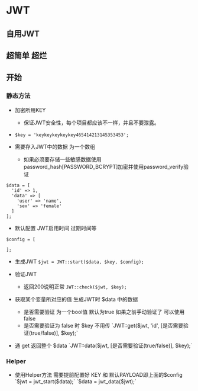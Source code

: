 # JWT

## 自用JWT

## 超简单 超烂

## 开始

### 静态方法

* 加密所用KEY
  * 保证JWT安全性，每个项目都应该不一样，并且不要泄露。
  
* `$key = 'keykeykeykeykey465414213145353453';`

* 需要存入JWT中的数据 为一个数组
  * 如果必须要存储一些敏感数据使用password_hash[PASSWORD_BCRYPT]加密并使用password_verify验证
```
$data = [
  'id' => 1,
  'data' => [
    'user' => 'name',
    'sex' => 'female'
  ]
];
````

* 默认配置 JWT启用时间 过期时间等
```
$config = [

];
```

* 生成JWT
`$jwt = JWT::start($data, $key, $config);`

* 验证JWT
  * 返回200说明正常
`JWT::check($jwt, $key);`

* 获取某个变量所对应的值 生成JWT时 $data 中的数据
  * 是否需要验证 为一个bool值 默认为true 如果之前手动验证了 可以使用false
  * 是否需要验证为 false 时 $key 不用传
`JWT::get($jwt, 'id', [是否需要验证(true/false)], $key);`

* 通 get 返回整个 $data 
`JWT::data($jwt, [是否需要验证(true/false)], $key);`

### Helper

* 使用Helper方法 需要提前配置好 KEY 和 默认PAYLOAD即上面的$config
`$jwt = jwt_start($data);`
`$data = jwt_data($jwt);`

